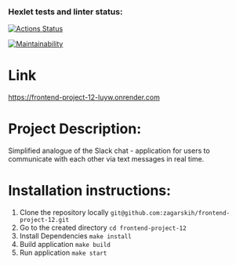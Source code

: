### Hexlet tests and linter status:
[![Actions Status](https://github.com/zagarskih/frontend-project-12/actions/workflows/hexlet-check.yml/badge.svg)](https://github.com/zagarskih/frontend-project-12/actions)

[![Maintainability](https://api.codeclimate.com/v1/badges/7b4ae08545215cc5fdb3/maintainability)](https://codeclimate.com/github/zagarskih/frontend-project-12/maintainability)

# Link
https://frontend-project-12-luyw.onrender.com

# Project Description:

Simplified analogue of the Slack chat - application for users to communicate with each other via text messages in real time.


# Installation instructions:
1. Clone the repository locally
`git@github.com:zagarskih/frontend-project-12.git`
2. Go to the created directory
`cd frontend-project-12`
3. Install Dependencies
`make install`
4. Build application
`make build`
5. Run application
`make start`